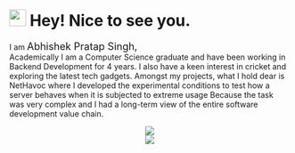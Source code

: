 <html>
  <head>
  </head>
  <body>

  <h1><img src="https://emojis.slackmojis.com/emojis/images/1531849430/4246/blob-sunglasses.gif?1531849430" width="30"/> Hey! Nice to see you.</h1>
<p>
I am <span style="font-size:18px">Abhishek Pratap Singh,</span><br/>
Academically I am a Computer Science graduate and have been working in Backend Development for 4 years. I also have a keen interest in cricket and exploring the latest tech gadgets.
Amongst my projects, what I hold dear is NetHavoc where I developed the experimental conditions to test how a server behaves when it is subjected to extreme usage Because the task was very complex and I had a long-term view of the entire software development value chain.
</p>
<p align="center">
  <img src="https://leetcode-stats-six.vercel.app/?username=abhish1_s&theme=dark"><br/>
  <img src="https://github-readme-stats.vercel.app/api?username=abhish1ss&show_icons=true&hide_border=true&icon_color=008000&text_color=000000&count_private=true">
</p>
</body>
</html>
<!--
**abhish1ss/abhish1ss** is a ✨ _special_ ✨ repository because its `README.md` (this file) appears on your GitHub profile.

Here are some ideas to get you started:
<img src=”https://userimages.githubusercontent.com/75753187/123358567-aac7b900-d539-11eb-8275-0b380264bb4c.png" alt=”my banner”>
[![KnlnKS's LeetCode stats](https://leetcode-stats-six.vercel.app/?username=abhish1_s&theme=dark)](https://github.com/abhish1_s/leetcode-stats)

- 🔭 I’m currently working on ...
- 🌱 I’m currently learning ...
- 👯 I’m looking to collaborate on ...
- 🤔 I’m looking for help with ...
- 💬 Ask me about ...
- 📫 How to reach me: ...
- 😄 Pronouns: ...
- ⚡ Fun fact: ...
-->
